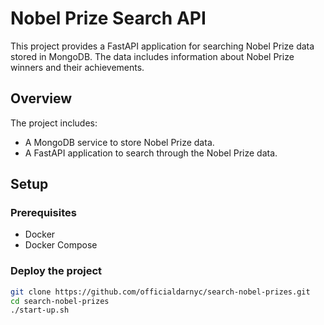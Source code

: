 # Nobel Prize Search API

This project provides a FastAPI application for searching Nobel Prize data stored in MongoDB. The data includes information about Nobel Prize winners and their achievements.

## Overview

The project includes:
- A MongoDB service to store Nobel Prize data.
- A FastAPI application to search through the Nobel Prize data.

## Setup

### Prerequisites

- Docker
- Docker Compose

### Deploy the project

```bash
git clone https://github.com/officialdarnyc/search-nobel-prizes.git
cd search-nobel-prizes
./start-up.sh